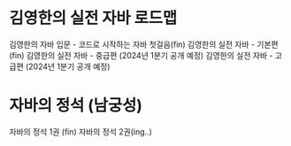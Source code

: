 # 김영한의 실전 자바 로드맵
김영한의 자바 입문 - 코드로 시작하는 자바 첫걸음(fin)
김영한의 실전 자바 - 기본편(fin)
김영한의 실전 자바 - 중급편 (2024년 1분기 공개 예정)
김영한의 실전 자바 - 고급편 (2024년 1분기 공개 예정)

# 자바의 정석 (남궁성)
자바의 정석 1권 (fin)
자바의 정석 2권(ing..)
